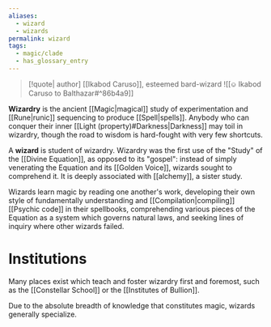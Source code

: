 ```yaml
---
aliases:
  - wizard
  - wizards
permalink: wizard
tags:
  - magic/clade
  - has_glossary_entry
---
```

>[!quote| author] [[Ikabod Caruso]], esteemed bard-wizard
>![[⎉ Ikabod Caruso to Balthazar#^86b4a9]]

**Wizardry** is the ancient [[Magic|magical]] study of experimentation and [[Rune|runic]] sequencing to produce [[Spell|spells]]. Anybody who can conquer their inner [[Light (property)#Darkness|Darkness]] may toil in wizardry, though the road to wisdom is hard-fought with very few shortcuts.

A **wizard** is student of wizardry. Wizardry was the first use of the "Study" of the [[Divine Equation]], as opposed to its "gospel": instead of simply venerating the Equation and its [[Golden Voice]], wizards sought to comprehend it. It is deeply associated with [[alchemy]], a sister study. 

Wizards learn magic by reading one another's work, developing their own style of fundamentally understanding and [[Compilation|compiling]] [[Psychic code]] in their spellbooks, comprehending various pieces of the Equation as a system which governs natural laws, and seeking lines of inquiry where other wizards failed.

# Institutions
Many places exist which teach and foster wizardry first and foremost, such as the [[Constellar School]] or the [[Institutes of Bullion]].

Due to the absolute breadth of knowledge that constitutes magic, wizards generally specialize.
